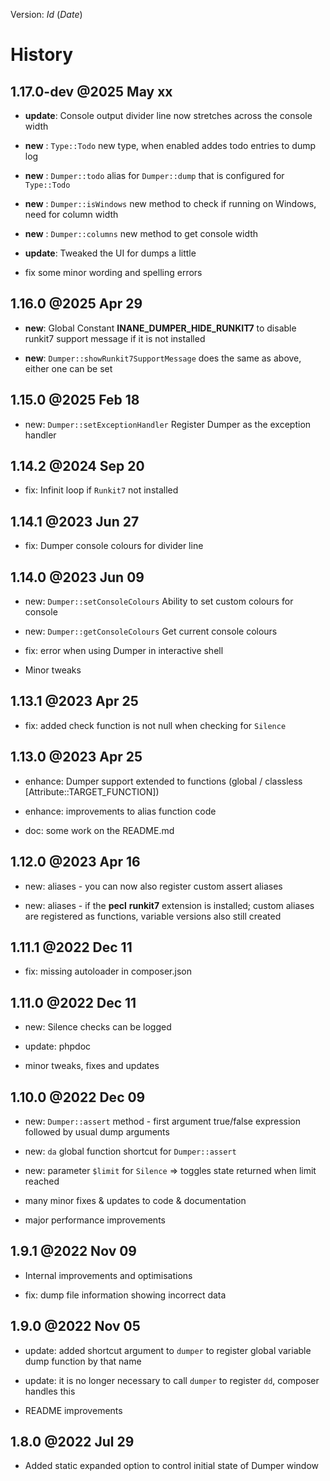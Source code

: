 Version: $Id$ ($Date$)

# History

## 1.17.0-dev @2025 May xx

-   **update**: Console output divider line now stretches across the
    console width

-   **new** : `Type::Todo` new type, when enabled addes todo entries to
    dump log

-   **new** : `Dumper::todo` alias for `Dumper::dump` that is configured
    for `Type::Todo`

-   **new** : `Dumper::isWindows` new method to check if running on
    Windows, need for column width

-   **new** : `Dumper::columns` new method to get console width

-   **update**: Tweaked the UI for dumps a little

-   fix some minor wording and spelling errors

## 1.16.0 @2025 Apr 29

-   **new**: Global Constant **INANE\_DUMPER\_HIDE\_RUNKIT7** to disable
    runkit7 support message if it is not installed

-   **new**: `Dumper::showRunkit7SupportMessage` does the same as above,
    either one can be set

## 1.15.0 @2025 Feb 18

-   new: `Dumper::setExceptionHandler` Register Dumper as the exception
    handler

## 1.14.2 @2024 Sep 20

-   fix: Infinit loop if `Runkit7` not installed

## 1.14.1 @2023 Jun 27

-   fix: Dumper console colours for divider line

## 1.14.0 @2023 Jun 09

-   new: `Dumper::setConsoleColours` Ability to set custom colours for
    console

-   new: `Dumper::getConsoleColours` Get current console colours

-   fix: error when using Dumper in interactive shell

-   Minor tweaks

## 1.13.1 @2023 Apr 25

-   fix: added check function is not null when checking for `Silence`

## 1.13.0 @2023 Apr 25

-   enhance: Dumper support extended to functions (global / classless
    \[Attribute::TARGET\_FUNCTION\])

-   enhance: improvements to alias function code

-   doc: some work on the README.md

## 1.12.0 @2023 Apr 16

-   new: aliases - you can now also register custom assert aliases

-   new: aliases - if the **pecl** **runkit7** extension is installed;
    custom aliases are registered as functions, variable versions also
    still created

## 1.11.1 @2022 Dec 11

-   fix: missing autoloader in composer.json

## 1.11.0 @2022 Dec 11

-   new: Silence checks can be logged

-   update: phpdoc

-   minor tweaks, fixes and updates

## 1.10.0 @2022 Dec 09

-   new: `Dumper::assert` method - first argument true/false expression
    followed by usual dump arguments

-   new: `da` global function shortcut for `Dumper::assert`

-   new: parameter `$limit` for `Silence` ⇒ toggles state returned when
    limit reached

-   many minor fixes & updates to code & documentation

-   major performance improvements

## 1.9.1 @2022 Nov 09

-   Internal improvements and optimisations

-   fix: dump file information showing incorrect data

## 1.9.0 @2022 Nov 05

-   update: added shortcut argument to `dumper` to register global
    variable dump function by that name

-   update: it is no longer necessary to call `dumper` to register `dd`,
    composer handles this

-   README improvements

## 1.8.0 @2022 Jul 29

-   Added static expanded option to control initial state of Dumper
    window
